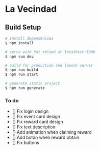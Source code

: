 # La Vecindad 

## Build Setup

```bash
# install dependencies
$ npm install

# serve with hot reload at localhost:3000
$ npm run dev

# build for production and launch server
$ npm run build
$ npm run start

# generate static project
$ npm run generate
```

### To do
- [] Fix login design
- [] Fix event card design
- [] Fix reward card design
- [] Fix text description
- [] Add animation when claiming reward
- [] Add boton when reward obtain
- [] Fix buttons